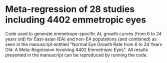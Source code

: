 # Meta-regression of 28 studies including 4402 emmetropic eyes
Code used to generate emmetrope-specific AL growth curves (from 6 to 24 years old) for East-asian (EA) and non-EA populations (and combined)
as seen in the manuscript entitled "Normal Eye Growth Rate from 6 to 24 Years Old: A Meta-Regression Involving 4402 Emmetropic Eyes". All
results presented in the manuscript can be reproduced by running the code.


